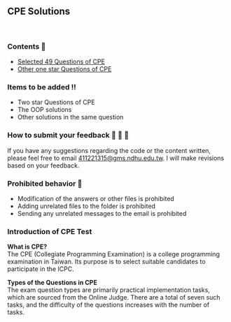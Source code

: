 ## **CPE Solutions**

<br>

### **Contents** :closed_book:

* [Selected 49 Questions of CPE](https://github.com/Tonylemty/CPE/tree/main/50-stars)
* [Other one star Questions of CPE](https://github.com/Tonylemty/CPE/tree/main/one_star)

### **Items to be added**  :bangbang:

* Two star Questions of CPE
* The OOP solutions
* Other solutions in the same question

### **How to submit your feedback**  :thinking: :thinking: :thinking:

If you have any suggestions regarding the code or the content written, please feel free to email 411221315@gms.ndhu.edu.tw. I will make revisions based on your feedback.

### **Prohibited behavior** :no_entry_sign:

* Modification of the answers or other files is prohibited
* Adding unrelated files to the folder is prohibited
* Sending any unrelated messages to the email is prohibited

### **Introduction of CPE Test**

**What is CPE?** <br>
The CPE (Collegiate Programming Examination) is a college programming examination in Taiwan. Its purpose is to select suitable candidates to participate in the ICPC.

**Types of the Questions in CPE** <br>
The exam question types are primarily practical implementation tasks, which are sourced from the Online Judge. There are a total of seven such tasks, and the difficulty of the questions increases with the number of tasks.